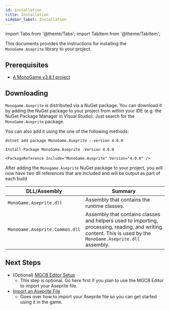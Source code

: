 ```yaml
---
id: installation
title: Installation
sidebar_label: Installation
---
```


import Tabs from '@theme/Tabs';
import TabItem from '@theme/TabItem';

This documents provides the instructions for installing the `MonoGame.Aseprite` library to your project.

## Prerequisites

- [A MonoGame v3.8.1 project](https://docs.monogame.net/articles/getting_started/0_getting_started.html)

## Downloading

`Monogame.Aseprite` is distributed via a NuGet package. You can download it by adding the NuGet package to your project from within your IDE (e.g. the NuGet Package Manager in Visual Studio). Just search for the `MonoGame.Aseprite` package.

You can also add it using the one of the following methods:

<Tabs>
 <TabItem value="net-cli" label="NET CLI">

```
dotnet add package MonoGame.Aseprite --version 4.0.0
```

</TabItem>
<TabItem value="package-manager" label="Package Manger">

```
Install-Package MonoGame.Aseprite -Version 4.0.0
```

</TabItem>

<TabItem value="package-reference" label="Package Reference">

```
<PackageReference Include="MonoGame.Aseprite" Version="4.0.0" />
```

</TabItem>
</Tabs>

After adding the `Monogame.Aseprite` NuGet package to your project, you will now have two dll references that are included and will be output as part of each build

| DLL/Assembly                   | Summary                                                                                                                                                       |
| ------------------------------ | ------------------------------------------------------------------------------------------------------------------------------------------------------------- |
| `MonoGame.Aseprite.dll`        | Assembly that contains the runtime classes.                                                                                                                   |
| `MonoGame.Aseprite.Common.dll` | Assembly that contains classes and helpers used to importing, processing, reading, and writing content. This is used by the `MonoGame.Aseprite.dll` assembly. |

## Next Steps

- (Optional) [MGCB Editor Setup](./setup-mgcb-editor)
  - This step is optional. Go here first if you plan to use the MGCB Editor to import your Aseprite file.
- [Import an Aseprite File](./import-aseprite-file)
  - Goes over how to import your Aseprite file so you can get started using it in the game.

